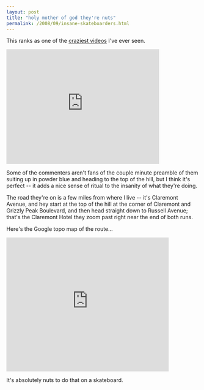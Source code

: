 ```yaml
---
layout: post
title: "holy mother of god they're nuts"
permalink: /2008/09/insane-skateboarders.html
---
```


<p>This ranks as one of the <a href="http://vimeo.com/1654340">craziest videos</a> I've ever seen.</p>

<p><object width="400" height="300"><param name="allowfullscreen" value="true" />  <param name="allowscriptaccess" value="always" /><param name="movie" value="http://vimeo.com/moogaloop.swf?clip_id=1654340&amp;server=vimeo.com&amp;show_title=1&amp;show_byline=1&amp;show_portrait=0&amp;color=&amp;fullscreen=1" /><embed src="http://vimeo.com/moogaloop.swf?clip_id=1654340&amp;server=vimeo.com&amp;show_title=1&amp;show_byline=1&amp;show_portrait=0&amp;color=&amp;fullscreen=1" type="application/x-shockwave-flash" allowfullscreen="true" allowscriptaccess="always" width="400" height="300"></embed></object></p>

<p>Some of the commenters aren't fans of the couple minute preamble of them suiting up in powder blue and heading to the top of the hill, but I think it's perfect -- it adds a nice sense of ritual to the insanity of what they're doing.</p>

<p>The road they're on is a few miles from where I live -- it's Claremont Avenue, and hey start at the top of the hill at the corner of Claremont and Grizzly Peak Boulevard, and then head straight down to Russell Avenue; that's the Claremont Hotel they zoom past right near the end of both runs.</p>

<p>Here's the Google topo map of the route...</p>

<iframe width="425" height="350" frameborder="0" scrolling="no" marginheight="0" marginwidth="0" src="http://maps.google.com/maps/ms?ie=UTF8&amp;hl=en&amp;t=p&amp;s=AARTsJqDk8k4UvLCTy2z2FHfMgz0V0XfBw&amp;msa=0&amp;msid=100247374303521977490.000456ad8674ebd513ba6&amp;ll=37.865435,-122.23217&amp;spn=0.023716,0.036478&amp;z=14&amp;output=embed"></iframe>

<p>It's absolutely nuts to do that on a skateboard.</p>



